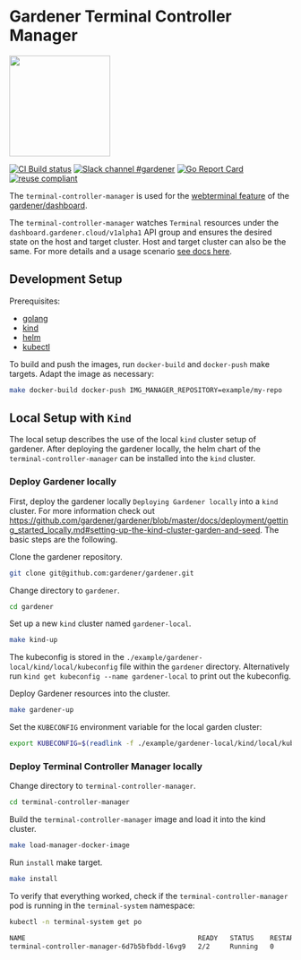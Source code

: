 # Gardener Terminal Controller Manager
<img src="https://user-images.githubusercontent.com/5526658/65958014-a64a9b00-e44e-11e9-9b0a-166247582b05.png" width="180"/>

[![CI Build status](https://concourse.ci.gardener.cloud/api/v1/teams/gardener/pipelines/terminal-controller-manager-master/jobs/master-head-update-job/badge)](https://concourse.ci.gardener.cloud/teams/gardener/pipelines/terminal-controller-manager-master/jobs/master-head-update-job)
[![Slack channel #gardener](https://img.shields.io/badge/slack-gardener-brightgreen.svg?logo=slack)](https://kubernetes.slack.com/messages/gardener)
[![Go Report Card](https://goreportcard.com/badge/github.com/gardener/terminal-controller-manager)](https://goreportcard.com/report/github.com/gardener/terminal-controller-manager)
[![reuse compliant](https://reuse.software/badge/reuse-compliant.svg)](https://reuse.software/)

The `terminal-controller-manager` is used for the [webterminal feature](https://github.com/gardener/dashboard/blob/master/docs/Webterminals.md) of the [gardener/dashboard](https://github.com/gardener/dashboard).

The `terminal-controller-manager` watches `Terminal` resources under the `dashboard.gardener.cloud/v1alpha1` API group and ensures the desired state on the host and target cluster.
Host and target cluster can also be the same. For more details and a usage scenario [see docs here](https://github.com/gardener/dashboard/blob/master/docs/Webterminals.md).

## Development Setup

Prerequisites:
- [golang](https://golang.org/dl/)
- [kind](https://github.com/kubernetes-sigs/kind)
- [helm](https://helm.sh/docs/intro/install/)
- [kubectl](https://kubernetes.io/de/docs/tasks/tools/install-kubectl/)

To build and push the images, run `docker-build` and `docker-push` make targets. Adapt the image as necessary:

```bash
make docker-build docker-push IMG_MANAGER_REPOSITORY=example/my-repo
```

## Local Setup with `Kind`

The local setup describes the use of the local `kind` cluster setup of gardener. After deploying the gardener locally, the helm chart of the `terminal-controller-manager` can be installed into the `kind` cluster.

### Deploy Gardener locally
First, deploy the gardener locally `Deploying Gardener locally` into a `kind` cluster. For more information check out https://github.com/gardener/gardener/blob/master/docs/deployment/getting_started_locally.md#setting-up-the-kind-cluster-garden-and-seed. The basic steps are the following. 

Clone the gardener repository. 

```bash
git clone git@github.com:gardener/gardener.git
```

Change directory to `gardener`.

```bash
cd gardener
```

Set up a new `kind` cluster named `gardener-local`.

```bash
make kind-up
```

The kubeconfig is stored in the `./example/gardener-local/kind/local/kubeconfig` file within the `gardener` directory. Alternatively run `kind get kubeconfig --name gardener-local` to print out the kubeconfig.

Deploy Gardener resources into the cluster.

```bash
make gardener-up
```

Set the `KUBECONFIG` environment variable for the local garden cluster:

```bash
export KUBECONFIG=$(readlink -f ./example/gardener-local/kind/local/kubeconfig)
```

### Deploy Terminal Controller Manager locally

Change directory to `terminal-controller-manager`.

```bash
cd terminal-controller-manager
```

Build the `terminal-controller-manager` image and load it into the kind cluster.
```bash
make load-manager-docker-image
```

Run `install` make target.

```bash
make install
```

To verify that everything worked, check if the `terminal-controller-manager` pod is running in the `terminal-system` namespace:

```bash
kubectl -n terminal-system get po

NAME                                           READY   STATUS    RESTARTS   AGE
terminal-controller-manager-6d7b5bfbdd-l6vg9   2/2     Running   0          10s
```
